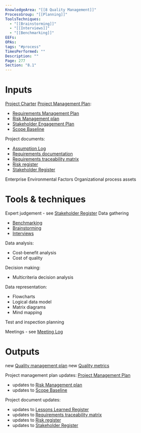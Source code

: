```yaml
---
KnowledgeArea: "[[8 Quality Management]]"
ProcessGroup: "[[Planning]]"
ToolsTechniques:
  - "[[Brainstorming]]"
  - "[[Interviews]]"
  - "[[Benchmarking]]"
EEFs:
OPAs:
tags: "#process"
TimesPerformed: ""
Description: ""
Page: 277
Section: "8.1"
---
```

# Inputs
[Project Charter](Project%20Charter.md)
[Project Management Plan](Project%20Management%20Plan.md):
* [Requirements Management Plan](Requirements%20Management%20Plan.md)
* [Risk Management plan](Risk%20Management%20plan.md)
* [Stakeholder Engagement Plan](Stakeholder%20Engagement%20Plan.md)
* [Scope Baseline](Scope%20Baseline.md)

Project documents:
* [Assumption Log](Assumption%20Log.md)
* [Requirements documentation](Requirements%20documentation.md)
* [Requirements traceability matrix](Requirements%20traceability%20matrix.md)
* [Risk register](Risk%20register.md)
* [Stakeholder Register](Stakeholder%20Register.md)

Enterprise Environmental Factors
Organizational process assets

# Tools & techniques
Expert judgement - see [Stakeholder Register](Stakeholder%20Register.md)
Data gathering
* [Benchmarking](Benchmarking.md)
* [Brainstorming](Brainstorming.md)
* [Interviews](Interviews.md)

Data analysis:
* Cost-benefit analysis
* Cost of quality

Decision making:
* Multicriteria decision analysis

Data representation:
* Flowcharts
* Logical data model
* Matrix diagrams
* Mind mapping

Test and inspection planning

Meetings - see [Meeting Log](Meeting%20Log.md)
# Outputs
new [Quality management plan](Quality%20management%20plan.md)
new [Quality metrics](Quality%20metrics.md)

Project management plan updates: [Project Management Plan](Project%20Management%20Plan.md)
* updates to [Risk Management plan](Risk%20Management%20plan.md)
* updates to [Scope Baseline](Scope%20Baseline.md)


Project document updates:
* updates to [Lessons Learned Register](Lessons%20Learned%20Register.md)
* updates to [Requirements traceability matrix](Requirements%20traceability%20matrix.md)
* updates to [Risk register](Risk%20register.md)
* updates to [Stakeholder Register](Stakeholder%20Register.md)


